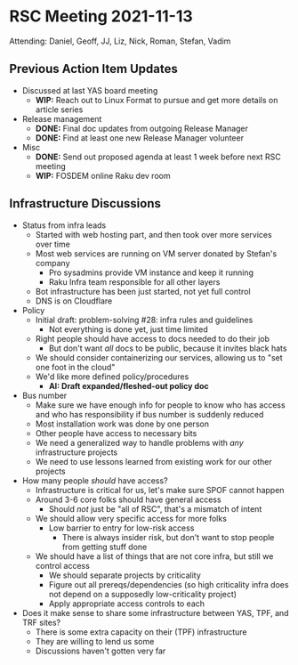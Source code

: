 # RSC Meeting 2021-11-13

Attending: Daniel, Geoff, JJ, Liz, Nick, Roman, Stefan, Vadim


## Previous Action Item Updates

* Discussed at last YAS board meeting
  * **WIP:** Reach out to Linux Format to pursue and get more details on article series
* Release management
  * **DONE:** Final doc updates from outgoing Release Manager
  * **DONE:** Find at least one new Release Manager volunteer
* Misc
  * **DONE:** Send out proposed agenda at least 1 week before next RSC meeting
  * **WIP:** FOSDEM online Raku dev room


## Infrastructure Discussions

* Status from infra leads
  * Started with web hosting part, and then took over more services over time
  * Most web services are running on VM server donated by Stefan's company
    * Pro sysadmins provide VM instance and keep it running
    * Raku Infra team responsible for all other layers
  * Bot infrastructure has been just started, not yet full control
  * DNS is on Cloudflare
* Policy
  * Initial draft: problem-solving #28: infra rules and guidelines
    * Not everything is done yet, just time limited
  * Right people should have access to docs needed to do their job
    * But don't want *all* docs to be public, because it invites black hats
  * We should consider containerizing our services, allowing us to "set one
    foot in the cloud"
  * We'd like more defined policy/procedures
    * **AI: Draft expanded/fleshed-out policy doc**
* Bus number
  * Make sure we have enough info for people to know who has access and who has
    responsibility if bus number is suddenly reduced
  * Most installation work was done by one person
  * Other people have access to necessary bits
  * We need a generalized way to handle problems with *any* infrastructure
    projects
  * We need to use lessons learned from existing work for our other projects
* How many people *should* have access?
  * Infrastructure is critical for us, let's make sure SPOF cannot happen
  * Around 3-6 core folks should have general access
    * Should *not* just be "all of RSC", that's a mismatch of intent
  * We should allow very specific access for more folks
    * Low barrier to entry for low-risk access
      * There is always insider risk, but don't want to stop people from
        getting stuff done
  * We should have a list of things that are not core infra, but still we
    control access
    * We should separate projects by criticality
    * Figure out all prereqs/dependencies (so high criticality infra does
      not depend on a supposedly low-criticality project)
    * Apply appropriate access controls to each
* Does it make sense to share some infrastructure between YAS, TPF, and TRF sites?
  * There is some extra capacity on their (TPF) infrastructure
  * They are willing to lend us some
  * Discussions haven't gotten very far

